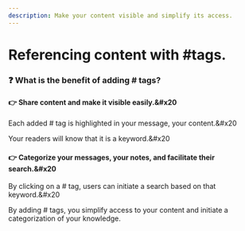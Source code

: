```yaml
---
description: Make your content visible and simplify its access.
---
```


# Referencing content with #tags.

### :question: What is the benefit of adding # tags?

#### :point_right: Share content and make it visible easily.\&#x20

Each added # tag is highlighted in your message, your content.\&#x20

Your readers will know that it is a keyword.\&#x20

#### :point_right: Categorize your messages, your notes, and facilitate their search.\&#x20

By clicking on a # tag, users can initiate a search based on that keyword.\&#x20

By adding # tags, you simplify access to your content and initiate a categorization of your knowledge.
